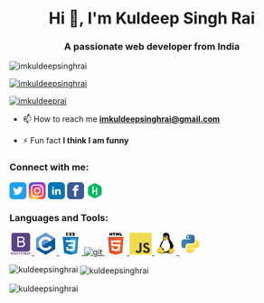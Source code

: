 <h1 align="center">Hi 👋, I'm Kuldeep Singh Rai</h1>
<h3 align="center">A passionate web developer from India</h3>

<p align="left"> <img src="https://komarev.com/ghpvc/?username=imkuldeepsinghrai&label=Profile%20views&color=0e75b6&style=flat" alt="imkuldeepsinghrai" /> </p>

<p align="left"> <a href="https://github.com/ryo-ma/github-profile-trophy"><img src="https://github-profile-trophy.vercel.app/?username=imkuldeepsinghrai" alt="imkuldeepsinghrai" /></a> </p>

<p align="left"> <a href="https://twitter.com/imkuldeeprai" target="blank"><img src="https://img.shields.io/twitter/follow/imkuldeeprai?logo=twitter&style=for-the-badge" alt="imkuldeeprai" /></a> </p>

- 📫 How to reach me **imkuldeepsinghrai@gmail.com**

- ⚡ Fun fact **I think I am funny**

<h3 align="left">Connect with me:</h3>
<p align="left">
<a href="https://twitter.com/imkuldeeprai" target="blank"><img align="center" src="/icons/twitter.png" alt="twitter" height="30"/></a>
<a href="https://instagram.com/kuldeepsinghrai.in" target="blank"><img align="center" src="icons/instagram.png" alt="instagram" height="30" /></a>
<a href="https://linkedin.com/in/imkuldeepsinghrai" target="blank"><img align="center" src="icons/linkedin.png" alt="linkedin" height="30" /></a>
<a href="https://fb.com/imkuldeepsinghrai" target="blank"><img align="center" src="icons/facebook.png" alt="facebook" height="30" /></a>
<a href="https://www.hackerrank.com/kuldeepsinghrai" target="blank"><img align="center" src="icons/hackerrank.png" alt="hackerrank" height="30" /></a>
</p> 

<h3 align="left">Languages and Tools:</h3>
<p align="left"> <a href="https://getbootstrap.com" target="_blank"> <img src="https://raw.githubusercontent.com/devicons/devicon/master/icons/bootstrap/bootstrap-plain-wordmark.svg" alt="bootstrap" width="40" height="40"/> </a> <a href="https://www.cprogramming.com/" target="_blank"> <img src="https://raw.githubusercontent.com/devicons/devicon/master/icons/c/c-original.svg" alt="c" width="40" height="40"/> </a> <a href="https://www.w3schools.com/css/" target="_blank"> <img src="https://raw.githubusercontent.com/devicons/devicon/master/icons/css3/css3-original-wordmark.svg" alt="css3" width="40" height="40"/> </a> <a href="https://git-scm.com/" target="_blank"> <img src="https://www.vectorlogo.zone/logos/git-scm/git-scm-icon.svg" alt="git" width="40" height="40"/> </a> <a href="https://www.w3.org/html/" target="_blank"> <img src="https://raw.githubusercontent.com/devicons/devicon/master/icons/html5/html5-original-wordmark.svg" alt="html5" width="40" height="40"/> </a> <a href="https://developer.mozilla.org/en-US/docs/Web/JavaScript" target="_blank"> <img src="https://raw.githubusercontent.com/devicons/devicon/master/icons/javascript/javascript-original.svg" alt="javascript" width="40" height="40"/> </a> <a href="https://www.linux.org/" target="_blank"> <img src="https://raw.githubusercontent.com/devicons/devicon/master/icons/linux/linux-original.svg" alt="linux" width="40" height="40"/> </a> <a href="https://www.python.org" target="_blank"> <img src="https://raw.githubusercontent.com/devicons/devicon/master/icons/python/python-original.svg" alt="python" width="40" height="40"/> </a> </p>

<p><img align="left" src="https://github-readme-stats.vercel.app/api/top-langs?username=kuldeepsinghrai&show_icons=true&locale=en&layout=compact" alt="kuldeepsinghrai" /></p>

<p>&nbsp;<img align="center" src="https://github-readme-stats.vercel.app/api?username=kuldeepsinghrai&show_icons=true&locale=en" alt="kuldeepsinghrai" /></p>

<p><img align="center" src="https://github-readme-streak-stats.herokuapp.com/?user=kuldeepsinghrai&" alt="kuldeepsinghrai" /></p>
